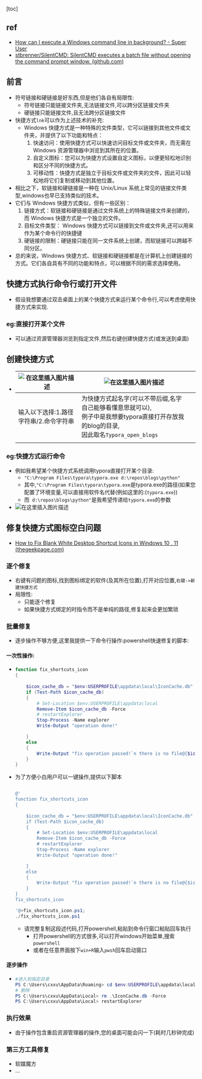 [toc]

## ref

- [How can I execute a Windows command line in background? - Super User](https://superuser.com/questions/198525/how-can-i-execute-a-windows-command-line-in-background)
- [stbrenner/SilentCMD: SilentCMD executes a batch file without opening the command prompt window. (github.com)](https://github.com/stbrenner/SilentCMD)

## 前言

- 符号链接和硬链接是好东西,但是他们各自有局限性:
  - 符号链接只能链接文件夹,无法链接文件,可以跨分区链接文件夹
  - 硬链接只能链接文件,且无法跨分区链接文件
- 快捷方式`lnk`可以作为上述技术的补充:
  - Windows 快捷方式是一种特殊的文件类型，它可以链接到其他文件或文件夹，并提供了以下功能和特点：
    1. 快速访问：使用快捷方式可以快速访问目标文件或文件夹，而无需在 Windows 资源管理器中浏览到其所在的位置。
    2. 自定义图标：您可以为快捷方式设置自定义图标，以便更轻松地识别和区分不同的快捷方式。
    3. 可移动性：快捷方式是独立于目标文件或文件夹的文件，因此可以轻松地将它们复制或移动到其他位置。
- 相比之下，软链接和硬链接是一种在 Unix/Linux 系统上常见的链接文件类型,windows也早已支持类似的技术。
- 它们与 Windows 快捷方式类似，但有一些区别：
  1. 链接方式：软链接和硬链接是通过文件系统上的特殊链接文件来创建的，而 Windows 快捷方式是一个独立的文件。
  2. 目标文件类型： Windows 快捷方式可以链接到文件或文件夹,还可以用来作为某个命令行的快捷键
  3. 硬链接的限制：硬链接只能在同一文件系统上创建，而软链接可以跨越不同分区。
- 总的来说，Windows 快捷方式、软链接和硬链接都是在计算机上创建链接的方式。它们各自具有不同的功能和特点，可以根据不同的需求选择使用。

## 快捷方式执行命令行或打开文件

- 假设我想要通过双击桌面上的某个快捷方式来运行某个命令行,可以考虑使用快捷方式来实现.

### eg:直接打开某个文件

- 可以通过资源管理器浏览到指定文件,然后右键创建快捷方式(或发送到桌面)

## 创建快捷方式

- | ![在这里插入图片描述](https://img-blog.csdnimg.cn/c4b6c1e6f9a34d8d850fdd5457bf2321.png) | ![在这里插入图片描述](https://img-blog.csdnimg.cn/c7f1624f43da49628b295429062209cb.png) |      |
  | ------------------------------------------------------------ | ------------------------------------------------------------ | ---- |
  | 输入以下选择:1.路径字符串/2.命令字符串                       | 为快捷方式起名字(可以不带后缀,名字自己能够看懂意思就可以),<br />例子中是我想要typora直接打开存放我的blog的目录,<br />因此取名`Typora_open_blogs` |      |
  |                                                              |                                                              |      |

### eg:快捷方式运行命令

- 例如我希望某个快捷方式系统调用typora直接打开某个目录:
  - `"C:\Program Files\typora\typora.exe d:\repos\blogs\python"`
  - 其中,`"C:\Program Files\typora\typora.exe`是typora.exe的路径(如果您配置了环境变量,可以直接用软件名代替(例如这里的:(`typora.exe`))
  - 而` d:\repos\blogs\python"`是我希望传递给`typora.exe`的参数
- ![在这里插入图片描述](https://img-blog.csdnimg.cn/3cac44258a7b4cba938318cfb5865195.png)

## 修复快捷方式图标空白问题

- [How to Fix Blank White Desktop Shortcut Icons in Windows 10 , 11 (thegeekpage.com)](https://thegeekpage.com/how-to-fix-the-white-blank-shortcut-icons-from-the-desktop-in-windows-10-easily/#Fix_1_Delete_the_Icon_Cache)


### 逐个修复

- 右键有问题的图标,找到图标绑定的软件(及其所在位置),打开对应位置,`右键->新建快捷方式`
- 局限性:
  - 只能逐个修复
  - 如果快捷方式绑定的时指令而不是单纯的路径,修复起来会更加繁琐

### 批量修复

- 逐步操作不够方便,这里我提供一下命令行操作:powershell快速修复的脚本:


#### 一次性操作:

- ```powershell
  function fix_shortcuts_icon
  {
      
      $icon_cache_db = "$env:USERPROFILE\appdata\local\IconCache.db"
      if (Test-Path $icon_cache_db)
      {
          # Set-Location $env:USERPROFILE\appdata\local
          Remove-Item $icon_cache_db -Force
          # restartExplorer
          Stop-Process -Name explorer
          Write-Output "operation done!"
  
      }
      else
      {
          Write-Output "fix operation passed!`n there is no file@{$icon_cache_db}!"
      }
  }
  ```

- 为了方便小白用户可以一键操作,提供以下脚本

  ```powershell
  
  @'
  function fix_shortcuts_icon
  {
      
      $icon_cache_db = "$env:USERPROFILE\appdata\local\IconCache.db"
      if (Test-Path $icon_cache_db)
      {
          # Set-Location $env:USERPROFILE\appdata\local
          Remove-Item $icon_cache_db -Force
          # restartExplorer
          Stop-Process -Name explorer
          Write-Output "operation done!"
  
      }
      else
      {
          Write-Output "fix operation passed!`n there is no file@{$icon_cache_db}!"
      }
  }
  fix_shortcuts_icon
  
  '@>fix_shortcuts_icon.ps1;
  ./fix_shortcuts_icon.ps1
  
  
  ```

  - 请完整复制这段述代码,打开powershell,粘贴到命令行窗口粘贴回车执行
    - 打开powershell的方式很多,可以打开windows开始菜单,搜索`powershell`
    - 或者在任意界面按下`win+R`输入`pwsh`回车启动窗口


#### 逐步操作

- ```powershell
  #进入到指定目录
  PS C:\Users\cxxu\AppData\Roaming> cd $env:USERPROFILE\appdata\local
  # 删除
  PS C:\Users\cxxu\AppData\Local> rm .\IconCache.db -Force
  PS C:\Users\cxxu\AppData\Local> restartExplorer
  ```

### 执行效果

- 由于操作包含重启资源管理器的操作,您的桌面可能会闪一下(耗时几秒钟完成)

### 第三方工具修复

- 软媒魔方
- ...


